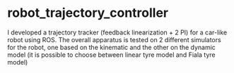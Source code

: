 # robot_trajectory_controller
I developed a trajectory tracker (feedback linearization + 2 PI) for a car-like robot using ROS. The overall apparatus is tested on 2 different simulators for the robot, one based on the kinematic and the other on the dynamic model (it is possible to choose between linear tyre model and Fiala tyre model)
